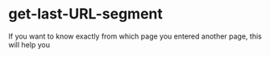 # get-last-URL-segment
If you want to know exactly from which page you entered another page, this will help you
